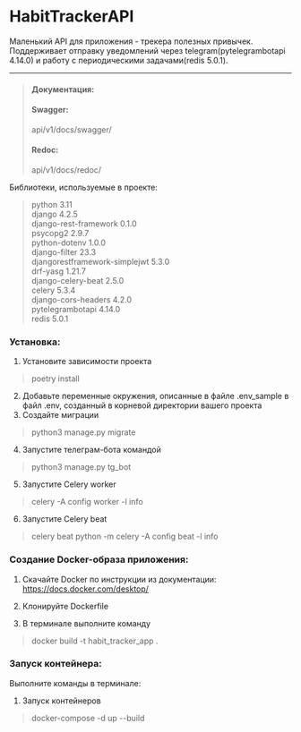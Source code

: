 # HabitTrackerAPI

Маленький API для приложения - трекера полезных привычек.  
Поддерживает отправку уведомлений через telegram(pytelegrambotapi 4.14.0) и работу с периодическими задачами(redis 5.0.1).

****

>#### Документация: 
>
>#### Swagger:  
>api/v1/docs/swagger/  
>
>#### Redoc:
>api/v1/docs/redoc/

Библиотеки, используемые в проекте:
>python 3.11  
>django 4.2.5  
>django-rest-framework 0.1.0  
>psycopg2 2.9.7  
>python-dotenv 1.0.0  
>django-filter 23.3  
>djangorestframework-simplejwt 5.3.0  
>drf-yasg 1.21.7  
>django-celery-beat 2.5.0  
>celery 5.3.4  
>django-cors-headers 4.2.0  
>pytelegrambotapi 4.14.0  
>redis 5.0.1  

### Установка:
1. Установите зависимости проекта
>  poetry install

2. Добавьте переменные окружения, описанные в файле .env_sample в файл .env, созданный в корневой директории вашего проекта
3. Создайте миграции
> python3 manage.py migrate 
4. Запустите телеграм-бота командой
> python3 manage.py tg_bot
5. Запустите Celery worker
> celery -A config  worker -l info
6. Запустите Celery beat
> celery beat python -m celery -A config beat -l info



### Создание Docker-образа приложения: 
1. Скачайте Docker по инструкции из документации:
https://docs.docker.com/desktop/

2. Клонируйте Dockerfile
3. В терминале выполните команду 
>docker build -t habit_tracker_app .

### Запуск контейнера:  

Выполните команды в терминале:

1. Запуск контейнеров
>docker-compose -d up --build





